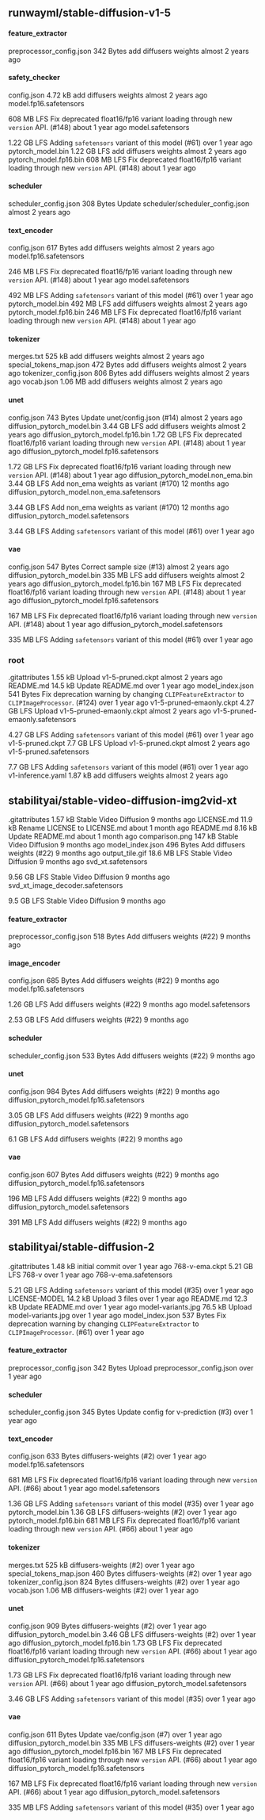 ## runwayml/stable-diffusion-v1-5

#### feature_extractor

preprocessor_config.json
342 Bytes
add diffusers weights
almost 2 years ago

#### safety_checker

config.json
4.72 kB
add diffusers weights
almost 2 years ago
model.fp16.safetensors

608 MB
LFS
Fix deprecated float16/fp16 variant loading through new `version` API. (#148)
about 1 year ago
model.safetensors

1.22 GB
LFS
Adding `safetensors` variant of this model (#61)
over 1 year ago
pytorch_model.bin
1.22 GB
LFS
add diffusers weights
almost 2 years ago
pytorch_model.fp16.bin
608 MB
LFS
Fix deprecated float16/fp16 variant loading through new `version` API. (#148)
about 1 year ago

#### scheduler

scheduler_config.json
308 Bytes
Update scheduler/scheduler_config.json
almost 2 years ago

#### text_encoder

config.json
617 Bytes
add diffusers weights
almost 2 years ago
model.fp16.safetensors

246 MB
LFS
Fix deprecated float16/fp16 variant loading through new `version` API. (#148)
about 1 year ago
model.safetensors

492 MB
LFS
Adding `safetensors` variant of this model (#61)
over 1 year ago
pytorch_model.bin
492 MB
LFS
add diffusers weights
almost 2 years ago
pytorch_model.fp16.bin
246 MB
LFS
Fix deprecated float16/fp16 variant loading through new `version` API. (#148)
about 1 year ago

#### tokenizer

merges.txt
525 kB
add diffusers weights
almost 2 years ago
special_tokens_map.json
472 Bytes
add diffusers weights
almost 2 years ago
tokenizer_config.json
806 Bytes
add diffusers weights
almost 2 years ago
vocab.json
1.06 MB
add diffusers weights
almost 2 years ago

#### unet

config.json
743 Bytes
Update unet/config.json (#14)
almost 2 years ago
diffusion_pytorch_model.bin
3.44 GB
LFS
add diffusers weights
almost 2 years ago
diffusion_pytorch_model.fp16.bin
1.72 GB
LFS
Fix deprecated float16/fp16 variant loading through new `version` API. (#148)
about 1 year ago
diffusion_pytorch_model.fp16.safetensors

1.72 GB
LFS
Fix deprecated float16/fp16 variant loading through new `version` API. (#148)
about 1 year ago
diffusion_pytorch_model.non_ema.bin
3.44 GB
LFS
Add non_ema weights as variant (#170)
12 months ago
diffusion_pytorch_model.non_ema.safetensors

3.44 GB
LFS
Add non_ema weights as variant (#170)
12 months ago
diffusion_pytorch_model.safetensors

3.44 GB
LFS
Adding `safetensors` variant of this model (#61)
over 1 year ago

#### vae

config.json
547 Bytes
Correct sample size (#13)
almost 2 years ago
diffusion_pytorch_model.bin
335 MB
LFS
add diffusers weights
almost 2 years ago
diffusion_pytorch_model.fp16.bin
167 MB
LFS
Fix deprecated float16/fp16 variant loading through new `version` API. (#148)
about 1 year ago
diffusion_pytorch_model.fp16.safetensors

167 MB
LFS
Fix deprecated float16/fp16 variant loading through new `version` API. (#148)
about 1 year ago
diffusion_pytorch_model.safetensors

335 MB
LFS
Adding `safetensors` variant of this model (#61)
over 1 year ago

### root

.gitattributes
1.55 kB
Upload v1-5-pruned.ckpt
almost 2 years ago
README.md
14.5 kB
Update README.md
over 1 year ago
model_index.json
541 Bytes
Fix deprecation warning by changing `CLIPFeatureExtractor` to `CLIPImageProcessor`. (#124)
over 1 year ago
v1-5-pruned-emaonly.ckpt
4.27 GB
LFS
Upload v1-5-pruned-emaonly.ckpt
almost 2 years ago
v1-5-pruned-emaonly.safetensors

4.27 GB
LFS
Adding `safetensors` variant of this model (#61)
over 1 year ago
v1-5-pruned.ckpt
7.7 GB
LFS
Upload v1-5-pruned.ckpt
almost 2 years ago
v1-5-pruned.safetensors

7.7 GB
LFS
Adding `safetensors` variant of this model (#61)
over 1 year ago
v1-inference.yaml
1.87 kB
add diffusers weights
almost 2 years ago

## stabilityai/stable-video-diffusion-img2vid-xt

.gitattributes
1.57 kB
Stable Video Diffusion
9 months ago
LICENSE.md
11.9 kB
Rename LICENSE to LICENSE.md
about 1 month ago
README.md
8.16 kB
Update README.md
about 1 month ago
comparison.png
147 kB
Stable Video Diffusion
9 months ago
model_index.json
496 Bytes
Add diffusers weights (#22)
9 months ago
output_tile.gif
18.6 MB
LFS
Stable Video Diffusion
9 months ago
svd_xt.safetensors

9.56 GB
LFS
Stable Video Diffusion
9 months ago
svd_xt_image_decoder.safetensors

9.5 GB
LFS
Stable Video Diffusion
9 months ago

#### feature_extractor

preprocessor_config.json
518 Bytes
Add diffusers weights (#22)
9 months ago

#### image_encoder

config.json
685 Bytes
Add diffusers weights (#22)
9 months ago
model.fp16.safetensors

1.26 GB
LFS
Add diffusers weights (#22)
9 months ago
model.safetensors

2.53 GB
LFS
Add diffusers weights (#22)
9 months ago

#### scheduler

scheduler_config.json
533 Bytes
Add diffusers weights (#22)
9 months ago

#### unet

config.json
984 Bytes
Add diffusers weights (#22)
9 months ago
diffusion_pytorch_model.fp16.safetensors

3.05 GB
LFS
Add diffusers weights (#22)
9 months ago
diffusion_pytorch_model.safetensors

6.1 GB
LFS
Add diffusers weights (#22)
9 months ago

#### vae

config.json
607 Bytes
Add diffusers weights (#22)
9 months ago
diffusion_pytorch_model.fp16.safetensors

196 MB
LFS
Add diffusers weights (#22)
9 months ago
diffusion_pytorch_model.safetensors

391 MB
LFS
Add diffusers weights (#22)
9 months ago

## stabilityai/stable-diffusion-2

.gitattributes
1.48 kB
initial commit
over 1 year ago
768-v-ema.ckpt
5.21 GB
LFS
768-v
over 1 year ago
768-v-ema.safetensors

5.21 GB
LFS
Adding `safetensors` variant of this model (#35)
over 1 year ago
LICENSE-MODEL
14.2 kB
Upload 3 files
over 1 year ago
README.md
12.3 kB
Update README.md
over 1 year ago
model-variants.jpg
76.5 kB
Upload model-variants.jpg
over 1 year ago
model_index.json
537 Bytes
Fix deprecation warning by changing `CLIPFeatureExtractor` to `CLIPImageProcessor`. (#61)
over 1 year ago

#### feature_extractor

preprocessor_config.json
342 Bytes
Upload preprocessor_config.json
over 1 year ago

#### scheduler

scheduler_config.json
345 Bytes
Update config for v-prediction (#3)
over 1 year ago

#### text_encoder

config.json
633 Bytes
diffusers-weights (#2)
over 1 year ago
model.fp16.safetensors

681 MB
LFS
Fix deprecated float16/fp16 variant loading through new `version` API. (#66)
about 1 year ago
model.safetensors

1.36 GB
LFS
Adding `safetensors` variant of this model (#35)
over 1 year ago
pytorch_model.bin
1.36 GB
LFS
diffusers-weights (#2)
over 1 year ago
pytorch_model.fp16.bin
681 MB
LFS
Fix deprecated float16/fp16 variant loading through new `version` API. (#66)
about 1 year ago

#### tokenizer

merges.txt
525 kB
diffusers-weights (#2)
over 1 year ago
special_tokens_map.json
460 Bytes
diffusers-weights (#2)
over 1 year ago
tokenizer_config.json
824 Bytes
diffusers-weights (#2)
over 1 year ago
vocab.json
1.06 MB
diffusers-weights (#2)
over 1 year ago

#### unet

config.json
909 Bytes
diffusers-weights (#2)
over 1 year ago
diffusion_pytorch_model.bin
3.46 GB
LFS
diffusers-weights (#2)
over 1 year ago
diffusion_pytorch_model.fp16.bin
1.73 GB
LFS
Fix deprecated float16/fp16 variant loading through new `version` API. (#66)
about 1 year ago
diffusion_pytorch_model.fp16.safetensors

1.73 GB
LFS
Fix deprecated float16/fp16 variant loading through new `version` API. (#66)
about 1 year ago
diffusion_pytorch_model.safetensors

3.46 GB
LFS
Adding `safetensors` variant of this model (#35)
over 1 year ago

#### vae

config.json
611 Bytes
Update vae/config.json (#7)
over 1 year ago
diffusion_pytorch_model.bin
335 MB
LFS
diffusers-weights (#2)
over 1 year ago
diffusion_pytorch_model.fp16.bin
167 MB
LFS
Fix deprecated float16/fp16 variant loading through new `version` API. (#66)
about 1 year ago
diffusion_pytorch_model.fp16.safetensors

167 MB
LFS
Fix deprecated float16/fp16 variant loading through new `version` API. (#66)
about 1 year ago
diffusion_pytorch_model.safetensors

335 MB
LFS
Adding `safetensors` variant of this model (#35)
over 1 year ago

